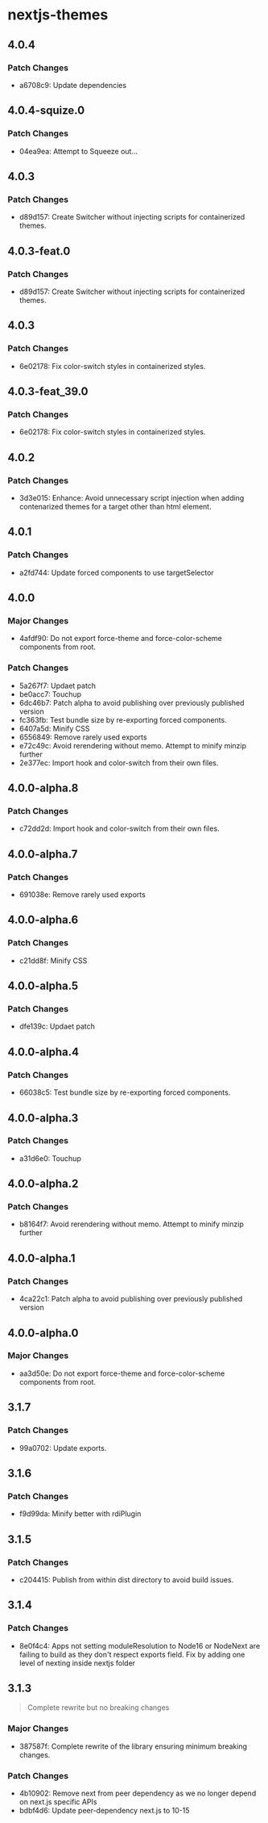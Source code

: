 # nextjs-themes

## 4.0.4

### Patch Changes

- a6708c9: Update dependencies

## 4.0.4-squize.0

### Patch Changes

- 04ea9ea: Attempt to Squeeze out...

## 4.0.3

### Patch Changes

- d89d157: Create Switcher without injecting scripts for containerized themes.

## 4.0.3-feat.0

### Patch Changes

- d89d157: Create Switcher without injecting scripts for containerized themes.

## 4.0.3

### Patch Changes

- 6e02178: Fix color-switch styles in containerized styles.

## 4.0.3-feat_39.0

### Patch Changes

- 6e02178: Fix color-switch styles in containerized styles.

## 4.0.2

### Patch Changes

- 3d3e015: Enhance: Avoid unnecessary script injection when adding contenarized themes for a target other than html element.

## 4.0.1

### Patch Changes

- a2fd744: Update forced components to use targetSelector

## 4.0.0

### Major Changes

- 4afdf90: Do not export force-theme and force-color-scheme components from root.

### Patch Changes

- 5a267f7: Updaet patch
- be0acc7: Touchup
- 6dc46b7: Patch alpha to avoid publishing over previously published version
- fc363fb: Test bundle size by re-exporting forced components.
- 6407a5d: Minify CSS
- 6556849: Remove rarely used exports
- e72c49c: Avoid rerendering without memo. Attempt to minify minzip further
- 2e377ec: Import hook and color-switch from their own files.

## 4.0.0-alpha.8

### Patch Changes

- c72dd2d: Import hook and color-switch from their own files.

## 4.0.0-alpha.7

### Patch Changes

- 691038e: Remove rarely used exports

## 4.0.0-alpha.6

### Patch Changes

- c21dd8f: Minify CSS

## 4.0.0-alpha.5

### Patch Changes

- dfe139c: Updaet patch

## 4.0.0-alpha.4

### Patch Changes

- 66038c5: Test bundle size by re-exporting forced components.

## 4.0.0-alpha.3

### Patch Changes

- a31d6e0: Touchup

## 4.0.0-alpha.2

### Patch Changes

- b8164f7: Avoid rerendering without memo. Attempt to minify minzip further

## 4.0.0-alpha.1

### Patch Changes

- 4ca22c1: Patch alpha to avoid publishing over previously published version

## 4.0.0-alpha.0

### Major Changes

- aa3d50e: Do not export force-theme and force-color-scheme components from root.

## 3.1.7

### Patch Changes

- 99a0702: Update exports.

## 3.1.6

### Patch Changes

- f9d99da: Minify better with rdiPlugin

## 3.1.5

### Patch Changes

- c204415: Publish from within dist directory to avoid build issues.

## 3.1.4

### Patch Changes

- 8e0f4c4: Apps not setting moduleResolution to Node16 or NodeNext are failing to build as they don't respect exports field. Fix by adding one level of nexting inside nextjs folder

## 3.1.3

> Complete rewrite but no breaking changes

### Major Changes

- 387587f: Complete rewrite of the library ensuring minimum breaking changes.

### Patch Changes

- 4b10902: Remove next from peer dependency as we no longer depend on next.js specific APIs
- bdbf4d6: Update peer-dependency next.js to 10-15
